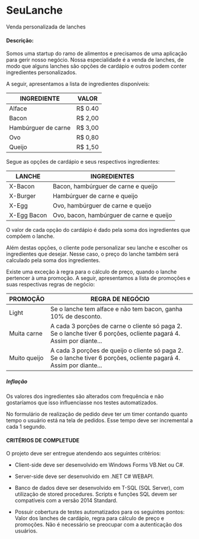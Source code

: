 # SeuLanche
Venda personalizada de lanches

#### Descrição:
 
Somos uma startup do ramo de alimentos e precisamos de uma aplicação para gerir nosso negócio. Nossa especialidade é a venda de lanches, de modo que alguns lanches são opções de cardápio e outros podem conter ingredientes personalizados.
 
A seguir, apresentamos a lista de ingredientes disponíveis:
 
INGREDIENTE | VALOR
----------- | ------------
Alface | R$ 0.40
Bacon | R$ 2,00
Hambúrguer de carne | R$ 3,00
Ovo | R$ 0,80
Queijo | R$ 1,50

Segue as opções de cardápio e seus respectivos ingredientes:

LANCHE | INGREDIENTES
----------- | ------------
X-Bacon | Bacon, hambúrguer de carne e queijo
X-Burger | Hambúrguer de carne e queijo
X-Egg | Ovo, hambúrguer de carne e queijo
X-Egg Bacon | Ovo, bacon, hambúrguer de carne e queijo

O valor de cada opção do cardápio é dado pela soma dos ingredientes que compõem o lanche. 

Além destas opções, o cliente pode personalizar seu lanche e escolher os ingredientes que desejar. Nesse caso, o preço do lanche também será calculado pela soma dos ingredientes.

Existe uma exceção à regra para o cálculo de preço, quando o lanche pertencer à uma promoção. A seguir, apresentamos a lista de promoções e suas respectivas regras de negócio:

PROMOÇÃO | REGRA DE NEGÓCIO
----------- | ------------
Light | Se o lanche tem alface e não tem bacon, ganha 10% de desconto.
Muita carne | A cada 3 porções de carne o cliente só paga 2. Se o lanche tiver 6 porções, ocliente pagará 4. Assim por diante...
Muito queijo | A cada 3 porções de queijo o cliente só paga 2. Se o lanche tiver 6 porções, ocliente pagará 4. Assim por diante...

##### Inflação 
Os valores dos ingredientes são alterados com frequência e não gostaríamos que isso influenciasse nos testes automatizados.

No formulário de realização de pedido deve ter um timer contando quanto tempo o usuário está na tela de pedidos. Esse tempo deve ser incremental a cada 1 segundo.

#### CRITÉRIOS DE COMPLETUDE

O projeto deve ser entregue atendendo aos seguintes critérios:
 - Client-side deve ser desenvolvido em  Windows Forms VB.Net ou C#.

 - Server-side deve ser desenvolvido em .NET C# WEBAPI.

 - Banco de dados deve ser desenvolvido em T-SQL (SQL Server), com utilização de stored procedures. Scripts e funções SQL devem ser compatíveis com a versão 2014 Standard.

 - Possuir cobertura de testes automatizados para os seguintes pontos:
  Valor dos lanches de cardápio, regra para cálculo de preço e promoções.
  Não é necessário se preocupar com a autenticação dos usuários.
